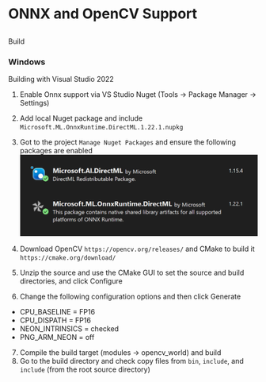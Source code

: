 # ONNX and OpenCV Support

##
Build 

### Windows
Building with Visual Studio 2022

1. Enable Onnx support via VS Studio Nuget (Tools -> Package Manager -> Settings)
1. Add local Nuget package and include ``Microsoft.ML.OnnxRuntime.DirectML.1.22.1.nupkg``
1. Got to the project ``Manage Nuget Packages`` and ensure the following packages are enabled
![alt text](../../../docs/images/vs-nuget-pckgs.png "Nuget build options")

1. Download OpenCV ``https://opencv.org/releases/`` and CMake to build it ``https://cmake.org/download/``
1. Unzip the source and use the CMake GUI to set the source and build directories, and click Configure
1. Change the following configuration options and then click Generate
  - CPU_BASELINE = FP16
  - CPU_DISPATH = FP16
  - NEON_INTRINSICS = checked
  - PNG_ARM_NEON = off
7) Compile the build target (modules -> opencv_world) and build 
8) Go to the build directory and check copy files from ``bin``, ``include``, and ``include`` (from the root source directory)

